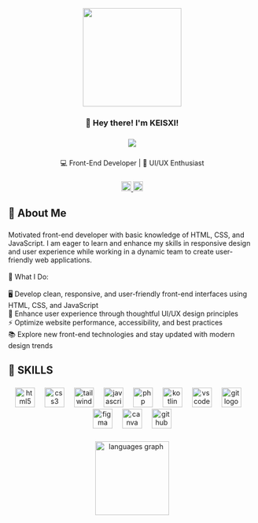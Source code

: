 <div align="center">
  <img height="200" src="https://static.vecteezy.com/system/resources/previews/044/428/114/non_2x/cartoon-character-with-the-desk-working-concept-illustration-free-png.png"  />
</div>

###

<h3 align="center">👋 Hey there! I'm KEISXI!</h3>

###

<div align="center">
  <img src="https://visitor-badge.laobi.icu/badge?page_id=keisxii.keisxii&left_color=mediumpurple&right_color=purple"  />
</div>

###

<p align="center">💻 Front-End Developer | 🎨 UI/UX Enthusiast</p>

###

<div align="center">
  <a href="https://www.linkedin.com/in/mara-jehan-m-7bb827344/" target="_blank">
    <img src="https://img.shields.io/static/v1?message=LinkedIn&logo=linkedin&label=&color=0077B5&logoColor=white&labelColor=&style=for-the-badge" height="20" alt="linkedin logo"  />
  </a>
  <a href="marajehanmejarito0918@gmail.com" target="_blank">
    <img src="https://img.shields.io/static/v1?message=Gmail&logo=gmail&label=&color=D14836&logoColor=white&labelColor=&style=for-the-badge" height="20" alt="gmail logo"  />
  </a>
</div>

###

<h2 align="left">💫 About Me</h2>

###

<p align="left">Motivated front-end developer with basic knowledge of HTML, CSS, and JavaScript. I am eager to learn and enhance my skills in responsive design and user experience while working in a dynamic team to create user- friendly web applications.<br><br>🌟 What I Do:<br><br>🖥️ Develop clean, responsive, and user-friendly front-end interfaces using HTML, CSS, and JavaScript<br>🎨 Enhance user experience through thoughtful UI/UX design principles<br>⚡ Optimize website performance, accessibility, and best practices<br>📚 Explore new front-end technologies and stay updated with modern design trends</p>

###

<h2 align="left">💫 SKILLS</h2>

###

<div align="center">
  <img src="https://cdn.jsdelivr.net/gh/devicons/devicon/icons/html5/html5-original.svg" height="40" alt="html5 logo"  />
  <img width="12" />
  <img src="https://cdn.jsdelivr.net/gh/devicons/devicon/icons/css3/css3-original.svg" height="40" alt="css3 logo"  />
  <img width="12" />
  <img src="https://cdn.jsdelivr.net/gh/devicons/devicon/icons/tailwindcss/tailwindcss-original-wordmark.svg" height="40" alt="tailwindcss logo"  />
  <img width="12" />
  <img src="https://cdn.jsdelivr.net/gh/devicons/devicon/icons/javascript/javascript-original.svg" height="40" alt="javascript logo"  />
  <img width="12" />
  <img src="https://cdn.jsdelivr.net/gh/devicons/devicon/icons/php/php-original.svg" height="40" alt="php logo"  />
  <img width="12" />
  <img src="https://cdn.jsdelivr.net/gh/devicons/devicon/icons/kotlin/kotlin-original.svg" height="40" alt="kotlin logo"  />
  <img width="12" />
  <img src="https://cdn.jsdelivr.net/gh/devicons/devicon/icons/vscode/vscode-original.svg" height="40" alt="vscode logo"  />
  <img width="12" />
  <img src="https://cdn.jsdelivr.net/gh/devicons/devicon/icons/git/git-original.svg" height="40" alt="git logo"  />
  <img width="12" />
  <img src="https://cdn.jsdelivr.net/gh/devicons/devicon/icons/figma/figma-original.svg" height="40" alt="figma logo"  />
  <img width="12" />
  <img src="https://cdn.jsdelivr.net/gh/devicons/devicon/icons/canva/canva-original.svg" height="40" alt="canva logo"  />
  <img width="12" />
  <img src="https://cdn.jsdelivr.net/gh/devicons/devicon/icons/github/github-original.svg" height="40" alt="github logo"  />
</div>

###

<div align="center">
  <img src="https://github-readme-stats.vercel.app/api/top-langs?username=keisxii&locale=en&hide_title=false&layout=compact&card_width=320&langs_count=5&theme=dracula&hide_border=false&order=2" height="150" alt="languages graph"  />
</div>

###
